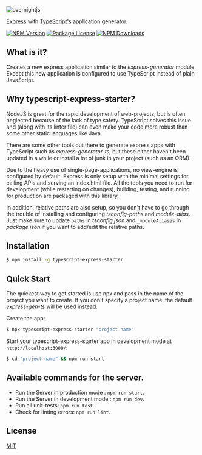 <img alt='overnightjs' src='https://github.com/ljlm0402/typescript-express-starter/blob/master/typescript-express-starter.jpg' border='0'>

[Express](https://www.npmjs.com/package/express) with [TypeScript's](https://www.npmjs.com/package/typescript) application generator.

<a href="https://www.npmjs.com/package/typescript-express-starter" target="_blank"><img src="https://img.shields.io/npm/v/typescript-express-starter.svg" alt="NPM Version" /></a>
<a href="https://www.npmjs.com/package/typescript-express-starter" target="_blank"><img src="https://img.shields.io/npm/l/typescript-express-starter.svg" alt="Package License" /></a>
<a href="https://www.npmjs.com/package/typescript-express-starter" target="_blank"><img src="https://img.shields.io/npm/dm/typescript-express-starter.svg" alt="NPM Downloads" /></a>


## What is it?

Creates a new express application similar to the _express-generator_ module. Except this new
application is configured to use TypeScript instead of plain JavaScript. 

## Why typescript-express-starter?

NodeJS is great for the rapid development of web-projects, but is often neglected because of the lack of
type safety. TypeScript solves this issue and (along with its linter file) can even make your code
more robust than some other static languages like Java.

There are some other tools out there to generate express apps with TypeScript such as 
_express-generator-ts_, but these either haven't been updated in a while or install a lot of junk 
in your project (such as an ORM). 

Due to the heavy use of single-page-applications, no view-engine is configured by default. Express is 
only setup with the minimal settings for calling APIs and serving an index.html file. All the tools you 
need to run for development (while restarting on changes), building, testing, and running for production 
are packaged with this library. 

In addition, relative paths are also setup, so you don't have to go through the trouble of installing
and configuring _tsconfig-paths_ and _module-alias_. Just make sure to update `paths` in _tsconfig.json_
and `_moduleAliases` in _package.json_ if you want to add/edit the relative paths.

## Installation

```sh
$ npm install -g typescript-express-starter
```

## Quick Start

The quickest way to get started is use npx and pass in the name of the project you want to create.
If you don't specify a project name, the default _express-gen-ts_ will be used instead.

Create the app:

```bash
$ npx typescript-express-starter "project name"
```

Start your typescript-express-starter app in development mode at `http://localhost:3000/`:

```bash
$ cd "project name" && npm run start
```

## Available commands for the server.

- Run the Server in production mode : `npm run start`.
- Run the Server in development mode : `npm run dev`.
- Run all unit-tests: `npm run test`.
- Check for linting errors: `npm run lint`.

## License

[MIT](LICENSE)
